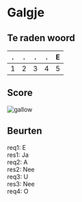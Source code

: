 # Galgje

## Te raden woord

|.|.|.|.|E|
|-|-|-|-|-|
|1|2|3|4|5|

## Score
![gallow](./images/3.png)

## Beurten
req1: E  
res1: Ja  
req2: A  
res2: Nee  
req3: U  
res3: Nee  
req4: O  